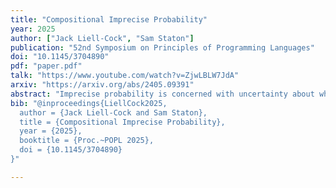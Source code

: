```yaml
---
title: "Compositional Imprecise Probability"
year: 2025
author: ["Jack Liell-Cock", "Sam Staton"]
publication: "52nd Symposium on Principles of Programming Languages"
doi: "10.1145/3704890"
pdf: "paper.pdf"
talk: "https://www.youtube.com/watch?v=ZjwLBLW7JdA"
arxiv: "https://arxiv.org/abs/2405.09391"
abstract: "Imprecise probability is concerned with uncertainty about which probability distributions to use. It has applications in robust statistics and machine learning. We look at programming language models for imprecise probability. Our desiderata are that we would like our model to support all kinds of composition, categorical and monoidal; in other words, guided by dataflow diagrams. Another equivalent perspective is that we would like a model of synthetic probability in the sense of Markov categories. Imprecise probability can be modelled in various ways, with the leading monad-based approach using convex sets of probability distributions. This model is not fully compositional because the monad involved is not commutative, meaning it does not have a proper monoidal structure. In this work, we provide a new fully compositional account. The key idea is to name the non-deterministic choices. To manage the renamings and disjointness of names, we use graded monads. We show that the resulting compositional model is maximal and relate it with the earlier monadic approach, proving that we obtain tighter bounds on the uncertainty."
bib: "@inproceedings{LiellCock2025,
  author = {Jack Liell-Cock and Sam Staton},
  title = {Compositional Imprecise Probability},
  year = {2025},
  booktitle = {Proc.~POPL 2025},
  doi = {10.1145/3704890}
}"

---
```

